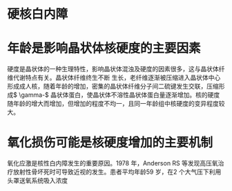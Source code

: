 # 硬核白内障  
#  年龄是影响晶状体核硬度的主要因素  
硬度是晶状体的一种生理特性，影响晶状体混浊及硬度的因素很多，这与晶状体纤维代谢特点有关。晶状体纤维终生不断 生长，老纤维逐渐被压缩进入晶状体中心形成成人核，随着年龄的增加，密集的晶状体纤维分子间二硫键发生交联，压缩形成$ \gamma-$  晶状体蛋白，使晶状体不溶性晶状体蛋白量逐渐增加。核的硬度随年龄的增大而增加，但增加的程度不均一，且同一年龄组中核硬度的变异程度较大。  
#  氧化损伤可能是核硬度增加的主要机制  
氧化应激是核性白内障发生的重要原因。1978 年，Anderson RS 等发现高压氧治疗放射性骨坏死时可导致近视的发生。患者平均年龄59 岁，在2 个大气压下利用头罩送氧系统吸入浓度  